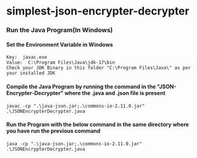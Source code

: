 # simplest-json-encrypter-decrypter

### Run the Java Program(In Windows)

#### Set the Environment Variable in Windows
```
Key:  javac.exe
Value:  C:\Program Files\Java\jdk-17\bin
Check your JDK Binary in this folder "C:\Program Files\Java\" as per your installed JDK
```
#### Compile the Java Program by running the command in the "JSON-Encrypter-Decrypter" where the .java and .json file is present
```
javac -cp ".\java-json.jar;.\commons-io-2.11.0.jar" .\JSONEncrypterDecrypter.java
```
#### Run the Program with the below command in the same directory where you have run the previous command
```
java -cp ".\java-json.jar;.\commons-io-2.11.0.jar" .\JSONEncrypterDecrypter.java
```
